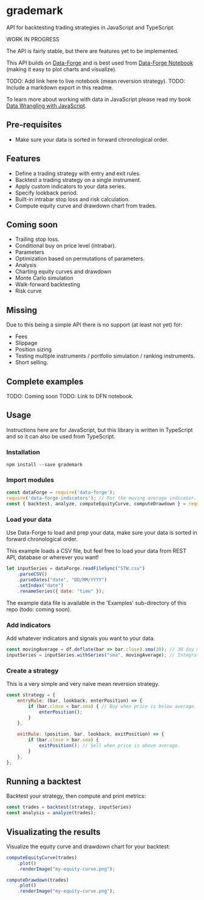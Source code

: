 # grademark

API for backtesting trading strategies in JavaScript and TypeScript.

WORK IN PROGRESS

The API is fairly stable, but there are features yet to be implemented.

This API builds on [Data-Forge](http://data-forge-js.com/) and is best used from [Data-Forge Notebook](http://www.data-forge-notebook.com/) (making it easy to plot charts and visualize).

TODO: Add link here to live notebook (mean reversion strategy).
TODO: Include a markdown export in this readme.

To learn more about working with data in JavaScript please read my book [Data Wrangling with JavaScript](http://bit.ly/2t2cJu2).

## Pre-requisites

- Make sure your data is sorted in forward chronological order. 

## Features

- Define a trading strategy with entry and exit rules.
- Backtest a trading strategy on a single instrument.
- Apply custom indicators to your data series.
- Specify lookback period.
- Built-in intrabar stop loss and risk calculation.
- Compute equity curve and drawdown chart from trades.

## Coming soon

- Trailing stop loss.
- Conditional buy on price level (intrabar).
- Parameters
- Optimization based on permutations of parameters.
- Analysis
- Charting equity curves and drawdown
- Monte Carlo simulation
- Walk-forward backtesting
- Risk curve

## Missing

Due to this being a simple API there is no support (at least not yet) for:

- Fees
- Slippage
- Position sizing
- Testing multiple instruments / portfolio simulation / ranking instruments.
- Short selling.

## Complete examples

TODO: Coming soon
TODO: Link to DFN notebook.

## Usage

Instructions here are for JavaScript, but this library is written in TypeScript and so it can also be used from TypeScript.

### Installation

    npm install --save grademark

### Import modules

```javascript
const dataForge = require('data-forge');
require('data-forge-indicators'); // For the moving average indicator.
const { backtest, analyze, computeEquityCurve, computeDrawdown } = require('grademark');
```

### Load your data

Use Data-Forge to load and prep your data, make sure your data is sorted in forward chronological order.

This example loads a CSV file, but feel free to load your data from REST API, database or wherever you want!

```javascript
let inputSeries = dataForge.readFileSync("STW.csv")
    .parseCSV()
    .parseDates("date", "DD/MM/YYYY")
    .setIndex("date")
    .renameSeries({ date: "time" });
```
The example data file is available in the 'Examples' sub-directory of this repo (todo: coming soon).

### Add indicators

Add whatever indicators and signals you want to your data.

```javascript
const movingAverage = df.deflate(bar => bar.close).sma(30); // 30 day moving average.
inputSeries = inputSeries.withSeries("sma", movingAverage); // Integrate moving average into data.
```

### Create a strategy

This is a very simple and very naive mean reversion strategy.

```javascript
const strategy = {
    entryRule: (bar, lookback, enterPosition) => {
        if (bar.close < bar.sma) { // Buy when price is below average.
            enterPosition();
        }
    },

    exitRule: (position, bar, lookback, exitPosition) => {
        if (bar.close > bar.sma) {
            exitPosition(); // Sell when price is above average.
        }
    },
};
```

## Running a backtest

Backtest your strategy, then compute and print metrics:

```javascript
const trades = backtest(strategy, inputSeries)
const analysis = analyze(trades);
```

## Visualizating the results

Visualize the equity curve and drawdown chart for your backtest:

```javascript
computeEquityCurve(trades)
    .plot()
    .renderImage("my-equity-curve.png");

computeDrawdown(trades)
    .plot()
    .renderImage("my-equity-curve.png");
```


